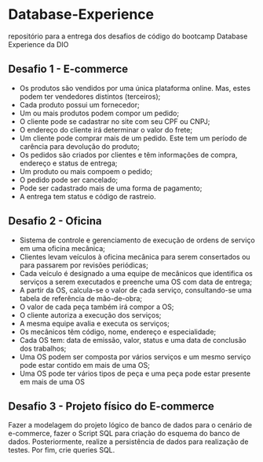 # Database-Experience
 repositório para a entrega dos desafios de código do bootcamp Database Experience da DIO
 
 ## Desafio 1 - E-commerce
  - Os produtos são vendidos por uma única plataforma online. Mas, estes podem ter vendedores distintos (terceiros);
  - Cada produto possui um fornecedor;
  - Um ou mais produtos podem compor um pedido;
  - O cliente pode se cadastrar no site com seu CPF ou CNPJ;
  - O endereço do cliente irá determinar o valor do frete;
  - Um cliente pode comprar mais de um pedido. Este tem um período de carência para devolução do produto;
  - Os pedidos são criados por clientes e têm informações de compra, endereço e status de entrega;
  - Um produto ou mais compoem o pedido;
  - O pedido pode ser cancelado;
  - Pode ser cadastrado mais de uma forma de pagamento;
  - A entrega tem status e código de rastreio.
 
## Desafio 2 - Oficina
 - Sistema de controle e gerenciamento de execução de ordens de serviço em uma oficina mecânica;
 - Clientes levam veículos à oficina mecânica para serem consertados ou para passarem por revisões periódicas;
 - Cada veículo é designado a uma equipe de mecânicos que identifica os serviços a serem executados e preenche uma OS com data de entrega;
 - A partir da OS, calcula-se o valor de cada serviço, consultando-se uma tabela de referência de mão-de-obra;
 - O valor de cada peça também irá compor a OS;
 - O cliente autoriza a execução dos serviços;
 - A mesma equipe avalia e executa os serviços;
 - Os mecânicos têm código, nome, endereço e especialidade;
 - Cada OS tem: data de emissão, valor, status e uma data de conclusão dos trabalhos;
 - Uma OS podem ser composta por vários serviços e um mesmo serviço pode estar contido em mais de uma OS;
 - Uma OS pode ter vários tipos de peça e uma peça pode estar presente em mais de uma OS

## Desafio 3 - Projeto físico do E-commerce
Fazer a modelagem do projeto lógico de banco de dados para o cenário de e-commerce, fazer o Script SQL para criação do esquema do banco de dados. Posteriormente, realize a persistência de dados para realização de testes. Por fim, crie queries SQL.
